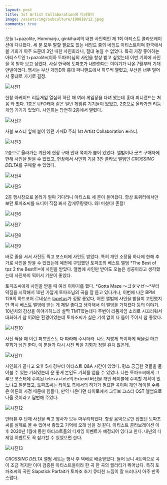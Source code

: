 ```yaml
---
layout: post
title: 1st Artist Collaboration에 다녀왔다
image: /assets/img/subculture/190818/12.jpeg
comments: true
---
```


오늘 t+pazolite, Hommarju, ginkiha씨의 내한 사인회인 제 1회 아티스트 콜라보레이션에 다녀왔다.
세 분 모두 말할 필요도 없는 네임드 중의 네임드 아티스트이며 한국에서 볼 기회가 아주 드문데
3인 내한 사인회라니, 절대 놓칠 수 없었다.
특히 가장 좋아하는 아티스트인 t+pazolite(이하 토파조)님의 사인을 항상 받고 싶었는데
이번 기회에 사인을 꼭 받아 보고 싶었다.
사실 한국에 토파조가 내한한다는 이야기가 나온 7월부터 기대 만발이었다.
행사는 부산 게임D와 홍대 퍼니랜드에서 하루씩 열렸고, 부산은 너무 멀어서 홍대로 가기로 결정.

![사진1](/assets/img/subculture/190818/1.jpeg)

한창 아케이드 리듬게임 열심히 하던 때 여러 게임장을 다녀 봤는데 홍대 퍼니랜드는 처음 와 봤다.
1층은 UFO캐쳐 같은 일반 게임류 기기들이 있었고, 2층으로 올라가면 리듬게임 기기가 있었다. 사인회는 당연히 2층에서 열렸다.

![사진2](/assets/img/subculture/190818/2.jpeg)

사볼 포스터 옆에 붙어 있던 카페D 주최 1st Artist Collaboration 포스터.

![사진3](/assets/img/subculture/190818/3.jpeg)

2층으로 올라가는 계단에 현장 구매 안내 쪽지가 붙어 있었다. 앨범이나 굿즈 구매자에 한해 사인을 받을 수 있었고,
현장에서 사인회 기념 3인 콜라보 앨범인 *CROSSING DELTA*를 구매할 수 있었다.

![사진4](/assets/img/subculture/190818/4.jpeg)

![사진5](/assets/img/subculture/190818/5.jpeg)

2층 행사장으로 올라가 얼마 기다리니 아티스트 세 분이 들어왔다.
항상 트위터에서만 보던 토파조씨를 드디어 직접 봐서 감개무량했다. 와! 미쳤다! 존잘!

![사진6](/assets/img/subculture/190818/6.jpeg)

![사진7](/assets/img/subculture/190818/7.jpeg)

![사진8](/assets/img/subculture/190818/8.jpeg)

![사진9](/assets/img/subculture/190818/9.jpeg)

바로 줄을 서서 사진도 찍고 포스터에 사인도 받았다.
특히 개인 소장품 하나에 한해 추가로 사인을 받을 수 있었는데 예전에 구입했던 토파조의 베스트 앨범 *The Best of tpz 2 the Best!!!*에 사인을 받았다.
앨범에 사인만 받아도 오늘은 성공이라고 생각했는데 사진까지 찍어서 기분이 좋았다.

토파조씨에게 사인을 받을 때 여러 이야기를 했다.
*Gotta Maze ～ゴタマゼ～*부터 덕질을 시작해서 10년 가깝게 토파조님의 곡을 잘 듣고 있다거나,
이번에 나온 BPM 128의 하드코어 르네상스 [Iapetus](https://www.youtube.com/watch?v=gVS5n7wafzY)가 정말 좋았다,
어떤 앨범에 사인을 받을지 고민했지만 역시 베스트 앨범에 받는 게 제일 좋다고 생각해서 이 앨범을 가져왔다 등의 이야기.
10년치의 감상을 이야기하느라 살짝 TMT였는데다 주변이 리듬게임 소리로 시끄러워서 대화하기 참 어려운 환경이었는데 토파조씨가 싫은 기색 없이 다 들어 주어서 참 좋았다.

![사진10](/assets/img/subculture/190818/10.jpeg)

사진 찍을 때 이런 퍼포먼스도 다 따라해 주시더라.
나도 저렇게 특이하게 찍을걸 하고 후회가 남긴 한다. 이 분들과 다시 사진 찍을 기회가 정말 흔치 않은데.

![사진11](/assets/img/subculture/190818/11.jpeg)

사인회가 끝나고 오후 5시 경부터 아티스트 Q&A 시간이 있었다.
평소 궁금한 것들을 물어볼 수 있는 기회였는데 운 좋게 본인도 기회를 얻을 수 있었다.
나는 토파조씨에게 그루브 코스터에 수록된 tete+a+tete의 Extend 버전을 개인 레이블에 수록할 계획이 있느냐고 질문했고,
토파조씨는 타이토 측에서의 허가가 필요한 곡이며 개인 레이블 수록은 어른의 사정 때문에 힘들다,
만약 나온다면 타이토에서 그루브 코스터 OST 앨범으로 나올 것이라고 답변해 주었다.

![사진12](/assets/img/subculture/190818/12.jpeg)

인터뷰 후 단체 사진을 찍고 행사가 모두 마무리되었다.
항상 음악으로만 접했던 토파조씨를 실제로 볼 수 있어서 좋았고 기억에 오래 남을 것 같다.
아티스트 콜라보레이션 이후 2020년 1월에 동인 아티스트들의 디제잉 이벤트가 예정되어 있다고 한다. 내년의 디제잉 이벤트도 꼭 참가할 수 있었으면 한다.

![사진13](/assets/img/subculture/190818/13.jpeg)

*CROSSING DELTA* 앨범 세트는 행사 후 택배로 배송받았다. 들어 보니 4트랙으로 곡이 조금 적지만 이미 검증된 아티스트들이라 한 곡 한 곡의 퀄리티가 뛰어났다.
특히 토파조씨의 곡인 Slapstick Parfait가 토파조 초기 큐티한 느낌이 잘 드러나서 아주 만족스럽다.